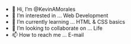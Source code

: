 - 👋 Hi, I’m @KevinAMorales
- 👀 I’m interested in ... Web Development
- 🌱 I’m currently learning ... HTML & CSS basics
- 💞️ I’m looking to collaborate on ... Life
- 📫 How to reach me ... E-mail

<!---
KevinAMorales/KevinAMorales is a ✨ special ✨ repository because its `README.md` (this file) appears on your GitHub profile.
You can click the Preview link to take a look at your changes.
--->
